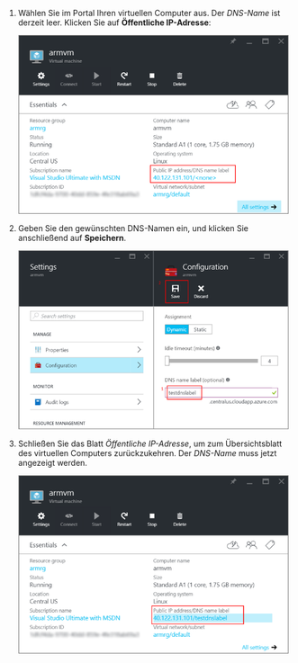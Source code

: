 
1. Wählen Sie im Portal Ihren virtuellen Computer aus. Der *DNS-Name* ist derzeit leer. Klicken Sie auf **Öffentliche IP-Adresse**:
   
   ![Klicken Sie im Portal auf die öffentliche IP-Ressource.](./media/virtual-machines-common-portal-create-fqdn/locatePublicIP.PNG)

2. Geben Sie den gewünschten DNS-Namen ein, und klicken Sie anschließend auf **Speichern**.
   
   ![Geben Sie einen DNS-Namen für die öffentliche IP-Ressource ein.](./media/virtual-machines-common-portal-create-fqdn/dnsNameLabel.PNG)


3. Schließen Sie das Blatt *Öffentliche IP-Adresse*, um zum Übersichtsblatt des virtuellen Computers zurückzukehren. Der *DNS-Name* muss jetzt angezeigt werden.
   
   ![Vergewissern Sie sich, dass die neue DNS-Bezeichnung festgelegt ist.](./media/virtual-machines-common-portal-create-fqdn/fqdnCreated.PNG)

